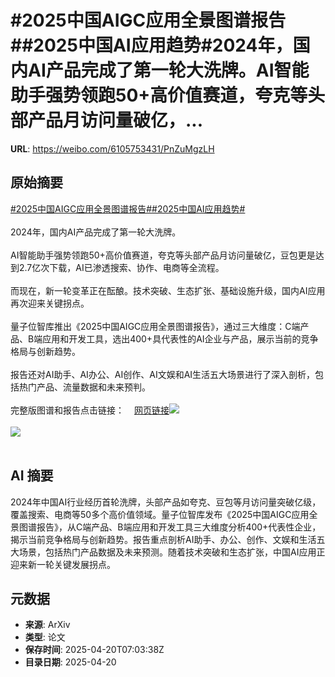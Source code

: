 # #2025中国AIGC应用全景图谱报告##2025中国AI应用趋势#2024年，国内AI产品完成了第一轮大洗牌。AI智能助手强势领跑50+高价值赛道，夸克等头部产品月访问量破亿，...

**URL**: https://weibo.com/6105753431/PnZuMgzLH

## 原始摘要

<a href="https://m.weibo.cn/search?containerid=231522type%3D1%26t%3D10%26q%3D%232025%E4%B8%AD%E5%9B%BDAIGC%E5%BA%94%E7%94%A8%E5%85%A8%E6%99%AF%E5%9B%BE%E8%B0%B1%E6%8A%A5%E5%91%8A%23&amp;extparam=%232025%E4%B8%AD%E5%9B%BDAIGC%E5%BA%94%E7%94%A8%E5%85%A8%E6%99%AF%E5%9B%BE%E8%B0%B1%E6%8A%A5%E5%91%8A%23" data-hide=""><span class="surl-text">#2025中国AIGC应用全景图谱报告#</span></a><a href="https://m.weibo.cn/search?containerid=231522type%3D1%26t%3D10%26q%3D%232025%E4%B8%AD%E5%9B%BDAI%E5%BA%94%E7%94%A8%E8%B6%8B%E5%8A%BF%23&amp;extparam=%232025%E4%B8%AD%E5%9B%BDAI%E5%BA%94%E7%94%A8%E8%B6%8B%E5%8A%BF%23" data-hide=""><span class="surl-text">#2025中国AI应用趋势#</span></a><br><br>2024年，国内AI产品完成了第一轮大洗牌。<br><br>AI智能助手强势领跑50+高价值赛道，夸克等头部产品月访问量破亿，豆包更是达到2.7亿次下载，AI已渗透搜索、协作、电商等全流程。<br><br>而现在，新一轮变革正在酝酿。技术突破、生态扩张、基础设施升级，国内AI应用再次迎来关键拐点。<br><br>量子位智库推出《2025中国AIGC应用全景图谱报告》，通过三大维度：C端产品、B端应用和开发工具，选出400+具代表性的AI企业与产品，展示当前的竞争格局与创新趋势。<br><br>报告还对AI助手、AI办公、AI创作、AI文娱和AI生活五大场景进行了深入剖析，包括热门产品、流量数据和未来预判。<br><br>完整版图谱和报告点击链接：<a href="https://weibo.cn/sinaurl?u=https%3A%2F%2Fmp.weixin.qq.com%2Fs%2F-qcPG4CQ3Vz2ftJYjtQiow" data-hide=""><span class="url-icon"><img style="width: 1rem;height: 1rem" src="https://h5.sinaimg.cn/upload/2015/09/25/3/timeline_card_small_web_default.png" referrerpolicy="no-referrer"></span><span class="surl-text">网页链接</span></a><img style="" src="https://tvax2.sinaimg.cn/large/006Fd7o3gy1i0m6yq94cdj317k0uuwsj.jpg" referrerpolicy="no-referrer"><br><br><img style="" src="https://tvax3.sinaimg.cn/large/006Fd7o3gy1i0m6yyjk8bj33tt2pgkjp.jpg" referrerpolicy="no-referrer"><br><br>

## AI 摘要

2024年中国AI行业经历首轮洗牌，头部产品如夸克、豆包等月访问量突破亿级，覆盖搜索、电商等50多个高价值领域。量子位智库发布《2025中国AIGC应用全景图谱报告》，从C端产品、B端应用和开发工具三大维度分析400+代表性企业，揭示当前竞争格局与创新趋势。报告重点剖析AI助手、办公、创作、文娱和生活五大场景，包括热门产品数据及未来预测。随着技术突破和生态扩张，中国AI应用正迎来新一轮关键发展拐点。

## 元数据

- **来源**: ArXiv
- **类型**: 论文
- **保存时间**: 2025-04-20T07:03:38Z
- **目录日期**: 2025-04-20
